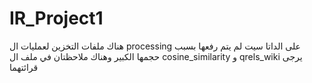 # IR_Project1
هناك ملفات التخزين لعمليات ال processing على الداتا سيت لم يتم رفعها بسبب حجمها الكبير وهناك ملاحظتان في ملف ال cosine_similarity  و qrels_wiki يرجى قرائتهما
